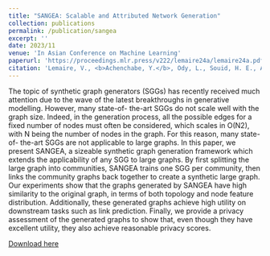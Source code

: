 ```yaml
---
title: "SANGEA: Scalable and Attributed Network Generation"
collection: publications
permalink: /publication/sangea
excerpt: ''
date: 2023/11
venue: 'In Asian Conference on Machine Learning'
paperurl: 'https://proceedings.mlr.press/v222/lemaire24a/lemaire24a.pdf'
citation: 'Lemaire, V., <b>Achenchabe, Y.</b>, Ody, L., Souid, H. E., Aversano, G., Posocco, N., & Skhiri, S. (2024, February). SANGEA: Scalable and Attributed Network Generation. In Asian Conference on Machine Learning (pp. 678-693). PMLR.'
---
```

The topic of synthetic graph generators (SGGs) has recently received much attention due to the wave of the latest breakthroughs in generative modelling. However, many state-of- the-art SGGs do not scale well with the graph size. Indeed, in the generation process, all the possible edges for a fixed number of nodes must often be considered, which scales in O(N2), with N being the number of nodes in the graph. For this reason, many state-of- the-art SGGs are not applicable to large graphs. In this paper, we present SANGEA, a sizeable synthetic graph generation framework which extends the applicability of any SGG to large graphs. By first splitting the large graph into communities, SANGEA trains one SGG per community, then links the community graphs back together to create a synthetic large graph. Our experiments show that the graphs generated by SANGEA have high similarity to the original graph, in terms of both topology and node feature distribution. Additionally, these generated graphs achieve high utility on downstream tasks such as link prediction. Finally, we provide a privacy assessment of the generated graphs to show that, even though they have excellent utility, they also achieve reasonable privacy scores.

[Download here](http://youssefach.github.io/files/sangea.pdf)
